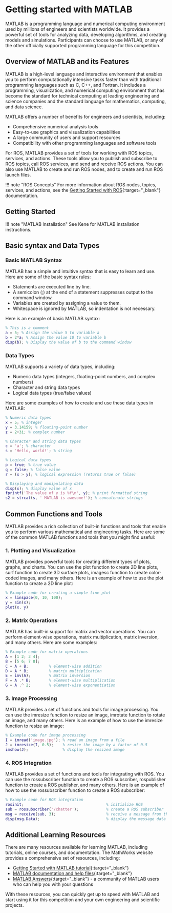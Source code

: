 # Getting started with MATLAB

MATLAB is a programming language and numerical computing environment used by millions of engineers and scientists worldwide. It provides a powerful set of tools for analyzing data, developing algorithms, and creating models and simulations. Participants can choose to use MATLAB, or any of the other officially supported programming language for this competition.

## Overview of MATLAB and its Features

MATLAB is a high-level language and interactive environment that enables you to perform computationally intensive tasks faster than with traditional programming languages such as C, C++, and Fortran. It includes a programming, visualization, and numerical computing environment that has become the standard for technical computing at leading engineering and science companies and the standard language for mathematics, computing, and data science.

MATLAB offers a number of benefits for engineers and scientists, including:

* Comprehensive numerical analysis tools
* Easy-to-use graphics and visualization capabilities
* A large community of users and support resources
* Compatibility with other programming languages and software tools

For ROS, MATLAB provides a set of tools for working with ROS topics, services, and actions. These tools allow you to publish and subscribe to ROS topics, call ROS services, and send and receive ROS actions. You can also use MATLAB to create and run ROS nodes, and to create and run ROS launch files.

!!! note "ROS Concepts"
    For more information about ROS nodes, topics, services, and actions, see the [Getting Started with ROS](/getting-started-tutorials/getting-started-with-ros/){:target="_blank"} documentation.

## Getting Started

!!! note "MATLAB Installation"
    See Kene for MATLAB installation instructions.

## Basic syntax and Data Types

### Basic MATLAB Syntax

MATLAB has a simple and intuitive syntax that is easy to learn and use. Here are some of the basic syntax rules:

* Statements are executed line by line.
* A semicolon (;) at the end of a statement suppresses output to the command window.
* Variables are created by assigning a value to them.
* Whitespace is ignored by MATLAB, so indentation is not necessary.

Here is an example of basic MATLAB syntax:

``` matlab
% This is a comment
a = 5; % Assign the value 5 to variable a
b = 2*a; % Assign the value 10 to variable b
disp(b); % Display the value of b to the command window
```

### Data Types
MATLAB supports a variety of data types, including:

* Numeric data types (integers, floating-point numbers, and complex numbers)
* Character and string data types
* Logical data types (true/false values)

Here are some examples of how to create and use these data types in MATLAB:

``` matlab
% Numeric data types
x = 5; % integer
y = 3.14159; % floating-point number
z = 2+3i; % complex number

% Character and string data types
c = 'a'; % character
s = 'Hello, world!'; % string

% Logical data types
p = true; % true value
q = false; % false value
r = (x > y); % logical expression (returns true or false)

% Displaying and manipulating data
disp(x); % display value of x
fprintf('The value of y is %f\n', y); % print formatted string
s2 = strcat(s, ' MATLAB is awesome!'); % concatenate strings
```

## Common Functions and Tools

MATLAB provides a rich collection of built-in functions and tools that enable you to perform various mathematical and engineering tasks. Here are some of the common MATLAB functions and tools that you might find useful:

### 1. Plotting and Visualization

MATLAB provides powerful tools for creating different types of plots, graphs, and charts. You can use the plot function to create 2D line plots, surf function to create 3D surface plots, imagesc function to create color-coded images, and many others. Here is an example of how to use the plot function to create a 2D line plot:

``` matlab
% Example code for creating a simple line plot
x = linspace(0, 10, 100);
y = sin(x);
plot(x, y)
```

### 2. Matrix Operations

MATLAB has built-in support for matrix and vector operations. You can perform element-wise operations, matrix multiplication, matrix inversion, and many others. Here are some examples:

``` matlab
% Example code for matrix operations
A = [1 2; 3 4];
B = [5 6; 7 8];
C = A + B;         % element-wise addition
D = A * B;         % matrix multiplication
E = inv(A);        % matrix inversion
F = A .* B;        % element-wise multiplication
G = A .^ 2;        % element-wise exponentiation
```

### 3. Image Processing

MATLAB provides a set of functions and tools for image processing. You can use the imresize function to resize an image, imrotate function to rotate an image, and many others. Here is an example of how to use the imresize function to resize an image:

``` matlab
% Example code for image processing
I = imread('image.jpg'); % read an image from a file
J = imresize(I, 0.5);    % resize the image by a factor of 0.5
imshow(J);               % display the resized image
```

### 4. ROS Integration

MATLAB provides a set of functions and tools for integrating with ROS. You can use the rossubscriber function to create a ROS subscriber, rospublisher function to create a ROS publisher, and many others. Here is an example of how to use the rossubscriber function to create a ROS subscriber:

``` matlab
% Example code for ROS integration
rosinit;                                    % initialize ROS
sub = rossubscriber('/chatter');            % create a ROS subscriber
msg = receive(sub, 3);                      % receive a message from the subscriber
disp(msg.Data);                             % display the message data
```

## Additional Learning Resources
There are many resources available for learning MATLAB, including tutorials, online courses, and documentation. The MathWorks website provides a comprehensive set of resources, including:

* [Getting Started with MATLAB tutorial](https://www.mathworks.com/help/matlab/getting-started-with-matlab.html){:target="_blank"}
* [MATLAB documentation and help files](https://www.mathworks.com/help/matlab/){:target="_blank"}
* [MATLAB Answers](https://www.mathworks.com/matlabcentral/answers/){:target="_blank"} - a community of MATLAB users who can help you with your questions

With these resources, you can quickly get up to speed with MATLAB and start using it for this competition and your own engineering and scientific projects.
